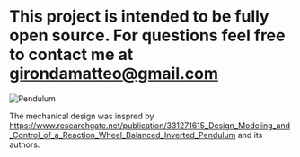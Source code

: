 # This project is intended to be fully open source. For questions feel free to contact me at girondamatteo@gmail.com

![Pendulum](.pictures/Pendulum_Front.jpg)


The mechanical design was inspred by https://www.researchgate.net/publication/331271615_Design_Modeling_and_Control_of_a_Reaction_Wheel_Balanced_Inverted_Pendulum and its authors. 
